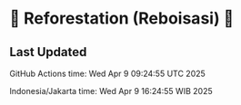 
# 🌳 Reforestation (Reboisasi) 🌲

## Last Updated

GitHub Actions time: Wed Apr  9 09:24:55 UTC 2025

Indonesia/Jakarta time: Wed Apr  9 16:24:55 WIB 2025
